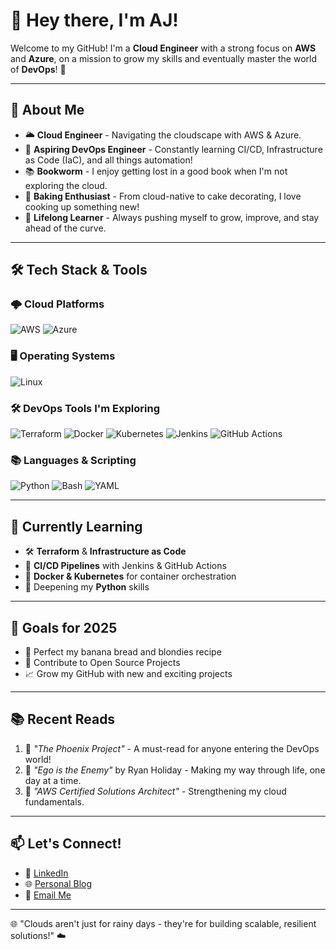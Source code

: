 # 👋 Hey there, I'm AJ!

Welcome to my GitHub! I'm a **Cloud Engineer** with a strong focus on **AWS** and **Azure**, on a mission to grow my skills and eventually master the world of **DevOps**! 🚀

---

## 🌟 About Me

- 🌥 **Cloud Engineer** - Navigating the cloudscape with AWS & Azure.
- 🎯 **Aspiring DevOps Engineer** - Constantly learning CI/CD, Infrastructure as Code (IaC), and all things automation!
- 📚 **Bookworm** - I enjoy getting lost in a good book when I'm not exploring the cloud.
- 🍰 **Baking Enthusiast** - From cloud-native to cake decorating, I love cooking up something new!
- 🌱 **Lifelong Learner** - Always pushing myself to grow, improve, and stay ahead of the curve.

---

## 🛠️ Tech Stack & Tools

### 🌩 Cloud Platforms
![AWS](https://img.shields.io/badge/AWS-%23FF9900.svg?style=for-the-badge&logo=amazon-aws&logoColor=white)
![Azure](https://img.shields.io/badge/Azure-%230072C6.svg?style=for-the-badge&logo=microsoft-azure&logoColor=white)

### 🖥 Operating Systems
![Linux](https://img.shields.io/badge/Linux-%23FCC624.svg?style=for-the-badge&logo=linux&logoColor=black)

### 🛠 DevOps Tools I'm Exploring
![Terraform](https://img.shields.io/badge/Terraform-%23623CE4.svg?style=for-the-badge&logo=terraform&logoColor=white)
![Docker](https://img.shields.io/badge/Docker-%232496ED.svg?style=for-the-badge&logo=docker&logoColor=white)
![Kubernetes](https://img.shields.io/badge/Kubernetes-%23326CE5.svg?style=for-the-badge&logo=kubernetes&logoColor=white)
![Jenkins](https://img.shields.io/badge/Jenkins-%23D24939.svg?style=for-the-badge&logo=jenkins&logoColor=white)
![GitHub Actions](https://img.shields.io/badge/GitHub%20Actions-%232088FF.svg?style=for-the-badge&logo=github-actions&logoColor=white)

### 📚 Languages & Scripting
![Python](https://img.shields.io/badge/Python-%233776AB.svg?style=for-the-badge&logo=python&logoColor=white)
![Bash](https://img.shields.io/badge/Bash-%234EAA25.svg?style=for-the-badge&logo=gnu-bash&logoColor=white)
![YAML](https://img.shields.io/badge/YAML-%23CB171E.svg?style=for-the-badge&logo=yaml&logoColor=white)

---

## 🌱 Currently Learning

- 🛠 **Terraform** & **Infrastructure as Code**  
- 🔄 **CI/CD Pipelines** with Jenkins & GitHub Actions  
- 🐳 **Docker & Kubernetes** for container orchestration  
- 🐍 Deepening my **Python** skills

---

## 🎯 Goals for 2025
  
- 🍰 Perfect my banana bread and blondies recipe  
- 🚀 Contribute to Open Source Projects  
- 📈 Grow my GitHub with new and exciting projects  

---

## 📚 Recent Reads

1. 📘 *"The Phoenix Project"* - A must-read for anyone entering the DevOps world!
 2. 📙 *"Ego is the Enemy"* by Ryan Holiday - Making my way through life, one day at a time.
3. 📗 *"AWS Certified Solutions Architect"* - Strengthening my cloud fundamentals.

---

## 📫 Let's Connect!

- 💼 [LinkedIn](https://www.linkedin.com/in/ajokekeshiro)
- 🌐 [Personal Blog](https://ajokekeshiro.com/)
- 📧 [Email Me](mailto:ajkeshy@gmail.com)

---

🌐 "Clouds aren't just for rainy days - they're for building scalable, resilient solutions!" ☁️
